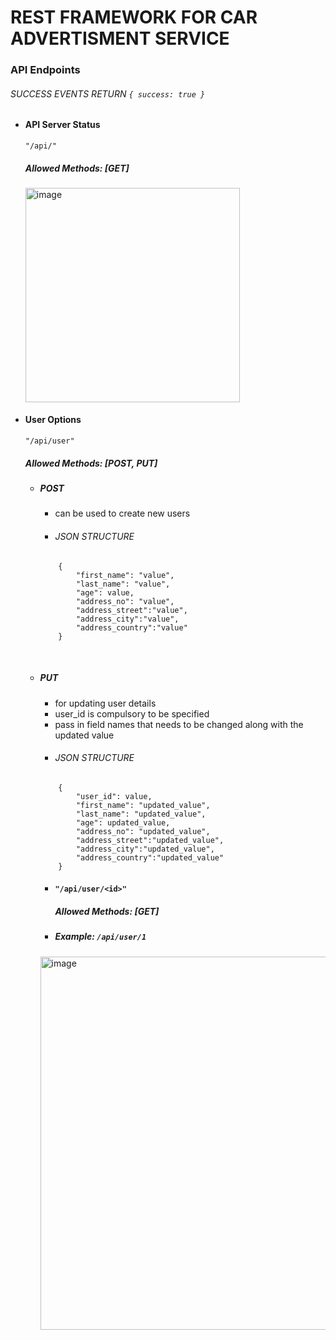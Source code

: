 # REST FRAMEWORK FOR CAR ADVERTISMENT SERVICE

### API Endpoints

###### SUCCESS EVENTS RETURN `{ success: true } `

- #### API Server Status<br>

  `"/api/"`<br>

  ##### Allowed Methods: [GET]

  <img width="343" alt="image" src="https://user-images.githubusercontent.com/61654812/199179902-a0d0bba7-3baf-46a2-92d2-f96556ed77e9.png">
    <br>

- #### User Options<br>

  `"/api/user"`<br>

  ##### Allowed Methods: [POST, PUT]

  - ##### POST

    - can be used to create new users
    - ###### JSON STRUCTURE

    ```
        {
            "first_name": "value",
            "last_name": "value",
            "age": value,
            "address_no": "value",
            "address_street":"value",
            "address_city":"value",
            "address_country":"value"
        }
    ```

    <br>

  - ##### PUT

    - for updating user details
    - user_id is compulsory to be specified
    - pass in field names that needs to be changed along with the updated value
    - ###### JSON STRUCTURE

    ```
        {
            "user_id": value,
            "first_name": "updated_value",
            "last_name": "updated_value",
            "age": updated_value,
            "address_no": "updated_value",
            "address_street":"updated_value",
            "address_city":"updated_value",
            "address_country":"updated_value"
        }
    ```

    - #### `"/api/user/<id>"`

      ##### Allowed Methods: [GET]

    - ##### Example: `/api/user/1`
    <img width="597" alt="image" src="https://user-images.githubusercontent.com/61654812/199191205-08fb6298-57ef-4124-9d02-3d7891a50645.png">

<br>
